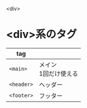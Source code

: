\<div>
# \<div>系のタグ
|tag           |                     |
|--------------|---------------------|
|```<main>```  |メイン<br>1回だけ使える|
|```<header>```|ヘッダー              |
|```<footer>```|フッター              |
